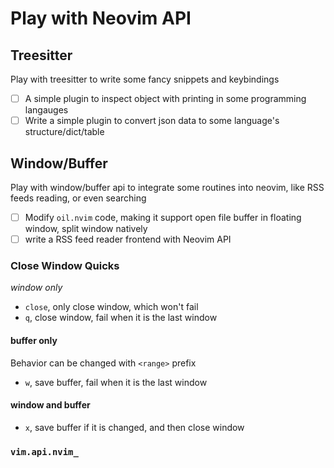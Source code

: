 # Play with Neovim API

## Treesitter

Play with treesitter to write some fancy snippets and keybindings

- [ ] A simple plugin to inspect object with printing in some programming langauges
- [ ] Write a simple plugin to convert json data to some language's structure/dict/table

## Window/Buffer

Play with window/buffer api to integrate some routines into neovim, like RSS feeds reading, or even searching

- [ ] Modify `oil.nvim` code, making it support open file buffer in floating window, split window natively
- [ ] write a RSS feed reader frontend with Neovim API

### Close Window Quicks

*window only*
- `close`, only close window, which won't fail
- `q`, close window, fail when it is the last window

#### buffer only

Behavior can be changed with `<range>` prefix

- `w`, save buffer, fail when it is the last window

#### window and buffer

- `x`, save buffer if it is changed, and then close window


### `vim.api.nvim_`
